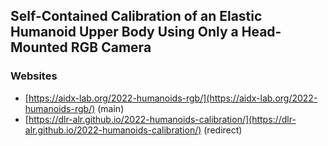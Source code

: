 ## Self-Contained Calibration of an Elastic Humanoid Upper Body Using Only a Head-Mounted RGB Camera

### Websites
 - [https://aidx-lab.org/2022-humanoids-rgb/](https://aidx-lab.org/2022-humanoids-rgb/) (main)
 - [https://dlr-alr.github.io/2022-humanoids-calibration/](https://dlr-alr.github.io/2022-humanoids-calibration/) (redirect)
